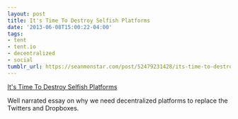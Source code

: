 ```yaml
---
layout: post
title: It's Time To Destroy Selfish Platforms
date: '2013-06-08T15:00:22-04:00'
tags:
- tent
- tent.io
- decentralized
- social
tumblr_url: https://seanmonstar.com/post/52479231428/its-time-to-destroy-selfish-platforms
---
```

[It's Time To Destroy Selfish Platforms](http://www.fastcolabs.com/3009634/open-company/its-time-to-destroy-selfish-platforms)  

Well narrated essay on why we need decentralized platforms to replace the Twitters and Dropboxes.

